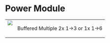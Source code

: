 <h1>Power Module</h1>
<table>
	<tr valign="top">
		<td><img src="../../../Artwork/Buffered%20Multiple.png" heigth="300"></td>
		<td>
			<p>
				Buffered Multiple 2x 1->3 or 1x 1->6
			</p>
		</td>
	</tr>
</table>